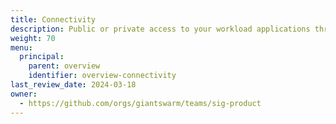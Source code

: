 ```yaml
---
title: Connectivity
description: Public or private access to your workload applications through ingress. Secure connections between your distributed applications or microservices through a service mesh or API gateway.
weight: 70
menu:
  principal:
    parent: overview
    identifier: overview-connectivity
last_review_date: 2024-03-18
owner:
  - https://github.com/orgs/giantswarm/teams/sig-product
---
```

